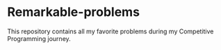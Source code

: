 # Remarkable-problems
This repository contains all my favorite problems during my Competitive Programming journey. 
